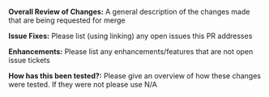 **Overall Review of Changes:**
A general description of the changes made that are being requested for merge

**Issue Fixes:**
Please list (using linking) any open issues this PR addresses

**Enhancements:**
Please list any enhancements/features that are not open issue tickets

**How has this been tested?:**
Please give an overview of how these changes were tested. If they were not please use N/A

